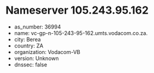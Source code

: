 # Nameserver 105.243.95.162

* as_number: 36994
* name: vc-gp-n-105-243-95-162.umts.vodacom.co.za.
* city: Berea
* country: ZA
* organization: Vodacom-VB
* version: Unknown
* dnssec: false
